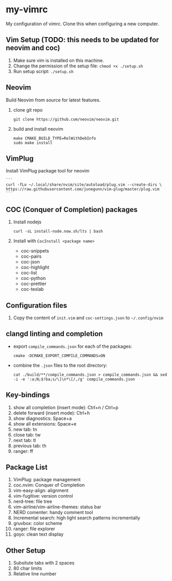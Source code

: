 # my-vimrc
My configuration of vimrc. Clone this when configuring a new computer.

## Vim Setup (TODO: this needs to be updated for neovim and coc)
1. Make sure vim is installed on this machine.
1. Change the permission of the setup file: `chmod +x ./setup.sh`
1. Run setup script: `./setup.sh`

## Neovim
Build Neovim from source for latest features.
1. clone git repo

    ```
    git clone https://github.com/neovim/neovim.git
    ```

1. build and install neovim

    ```
    make CMAKE_BUILD_TYPE=RelWithDebInfo
    sudo make install
    ```

## VimPlug
Install VimPlug package tool for neovim
    
    ```
    curl -fLo ~/.local/share/nvim/site/autoload/plug.vim --create-dirs \
    https://raw.githubusercontent.com/junegunn/vim-plug/master/plug.vim
    ```

## COC (Conquer of Completion) packages
1. Install nodejs

    ```
    curl -sL install-node.now.sh/lts | bash
    ```

1. Install with `CocInstall <package name>`
    * coc-snippets
    * coc-pairs
    * coc-json
    * coc-highlight
    * coc-list
    * coc-python
    * coc-prettier
    * coc-texlab

## Configuration files
1. Copy the content of `init.vim` and `coc-settings.json` to `~/.config/nvim`

## clangd linting and completion
* export `compile_commands.json` for each of the packages:

    ```
    cmake -DCMAKE_EXPORT_COMPILE_COMMANDS=ON
    ```

* combine the `.json` files to the root directory:

    ```
    cat ./build/**/compile_commands.json > compile_commands.json && sed -i -e ':a;N;$!ba;s/\]\n*\[/,/g' compile_commands.json
    ```

## Key-bindings
1. show all completion (insert mode): Ctrl+n / Ctrl+p
1. delete forward (insert mode): Ctrl+h
1. show diagnostics: Space+a
1. show all extensions: Space+e
1. new tab: tn
1. close tab: tw
1. next tab: tl
1. previous tab: th
1. ranger: ff

## Package List
1. VimPlug: package management
1. coc.nvim: Conquer of Completion
1. vim-easy-align: alignment
1. vim-fugitive: version control
1. nerd-tree: file tree
1. vim-airline/vim-airline-themes: status bar
1. NERD comenter: handy comment tool
1. Incremental search: high light search patterns incrementally
1. gruvbox: color scheme
1. ranger: file explorer
1. goyo: clean text display

## Other Setup
1. Subsitute tabs with 2 spaces 
1. 80 char limits
1. Relative line number
